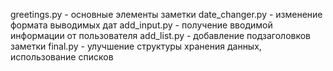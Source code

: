 greetings.py - основные элементы заметки
date_changer.py - изменение формата выводимых дат
add_input.py - получение вводимой информации от пользователя
add_list.py - добавление подзаголовков заметки
final.py - улучшение структуры хранения данных, использование списков
